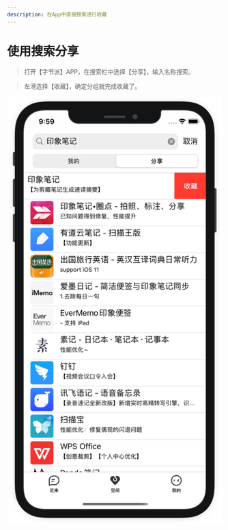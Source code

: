 ```yaml
---
description: 在App中直接搜索进行收藏
---
```


# 使用搜索分享

> 打开【字节派】APP，在搜索栏中选择【分享】，输入名称搜索。

> 左滑选择【收藏】，确定分组就完成收藏了。

![](../.gitbook/assets/app-nei-sou-suo-shou-cang.png)



